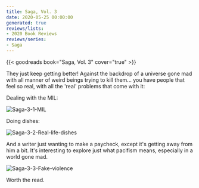 ```yaml
---
title: Saga, Vol. 3
date: 2020-05-25 00:00:00
generated: true
reviews/lists:
- 2020 Book Reviews
reviews/series:
- Saga
---
```

{{< goodreads book="Saga, Vol. 3" cover="true" >}}

They just keep getting better! Against the backdrop of a universe gone mad with all manner of weird beings trying to kill them... you have people that feel so real, with all the 'real' problems that come with it:  

Dealing with the MIL:  

<!--more-->

![Saga-3-1-MIL](/embeds/books/attachments/saga-3-1-mil.png)  

Doing dishes:  

![Saga-3-2-Real-life-dishes](/embeds/books/attachments/saga-3-2-real-life-dishes.png)  

And a writer just wanting to make a paycheck, except it's getting away from him a bit. It's interesting to explore just what pacifism means, especially in a world gone mad.  

![Saga-3-3-Fake-violence](/embeds/books/attachments/saga-3-3-fake-violence.png)  

Worth the read.


